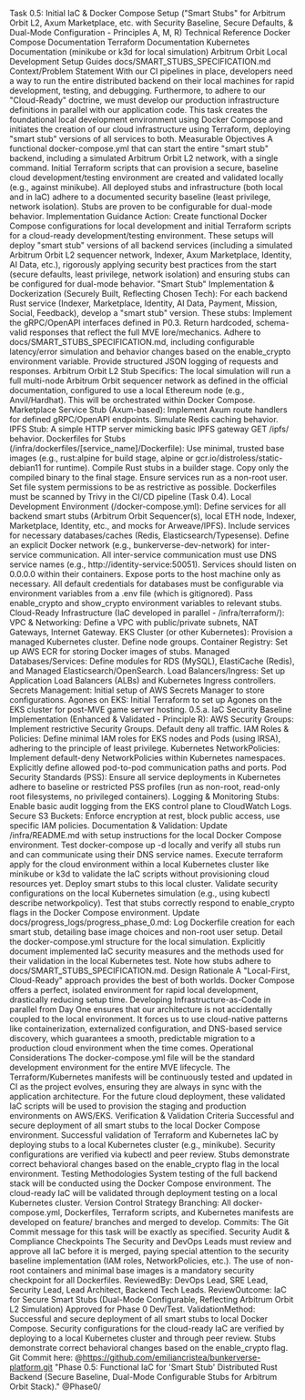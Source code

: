Task 0.5: Initial IaC & Docker Compose Setup
("Smart Stubs" for Arbitrum Orbit L2, Axum Marketplace, etc. with Security Baseline, Secure Defaults, & Dual-Mode Configuration - Principles A, M, R)
Technical Reference
Docker Compose Documentation
Terraform Documentation
Kubernetes Documentation (minikube or k3d for local simulation)
Arbitrum Orbit Local Development Setup Guides
docs/SMART_STUBS_SPECIFICATION.md
Context/Problem Statement
With our CI pipelines in place, developers need a way to run the entire distributed backend on their local machines for rapid development, testing, and debugging. Furthermore, to adhere to our "Cloud-Ready" doctrine, we must develop our production infrastructure definitions in parallel with our application code. This task creates the foundational local development environment using Docker Compose and initiates the creation of our cloud infrastructure using Terraform, deploying "smart stub" versions of all services to both.
Measurable Objectives
A functional docker-compose.yml that can start the entire "smart stub" backend, including a simulated Arbitrum Orbit L2 network, with a single command.
Initial Terraform scripts that can provision a secure, baseline cloud development/testing environment are created and validated locally (e.g., against minikube).
All deployed stubs and infrastructure (both local and in IaC) adhere to a documented security baseline (least privilege, network isolation).
Stubs are proven to be configurable for dual-mode behavior.
Implementation Guidance
Action: Create functional Docker Compose configurations for local development and initial Terraform scripts for a cloud-ready development/testing environment. These setups will deploy "smart stub" versions of all backend services (including a simulated Arbitrum Orbit L2 sequencer network, Indexer, Axum Marketplace, Identity, AI Data, etc.), rigorously applying security best practices from the start (secure defaults, least privilege, network isolation) and ensuring stubs can be configured for dual-mode behavior.
"Smart Stub" Implementation & Dockerization (Securely Built, Reflecting Chosen Tech):
For each backend Rust service (Indexer, Marketplace, Identity, AI Data, Payment, Mission, Social, Feedback), develop a "smart stub" version. These stubs:
Implement the gRPC/OpenAPI interfaces defined in P0.3.
Return hardcoded, schema-valid responses that reflect the full MVE lore/mechanics.
Adhere to docs/SMART_STUBS_SPECIFICATION.md, including configurable latency/error simulation and behavior changes based on the enable_crypto environment variable.
Provide structured JSON logging of requests and responses.
Arbitrum Orbit L2 Stub Specifics:
The local simulation will run a full multi-node Arbitrum Orbit sequencer network as defined in the official documentation, configured to use a local Ethereum node (e.g., Anvil/Hardhat). This will be orchestrated within Docker Compose.
Marketplace Service Stub (Axum-based):
Implement Axum route handlers for defined gRPC/OpenAPI endpoints.
Simulate Redis caching behavior.
IPFS Stub: A simple HTTP server mimicking basic IPFS gateway GET /ipfs/<CID> behavior.
Dockerfiles for Stubs (/infra/dockerfiles/[service_name]/Dockerfile):
Use minimal, trusted base images (e.g., rust:alpine for build stage, alpine or gcr.io/distroless/static-debian11 for runtime).
Compile Rust stubs in a builder stage. Copy only the compiled binary to the final stage.
Ensure services run as a non-root user.
Set file system permissions to be as restrictive as possible.
Dockerfiles must be scanned by Trivy in the CI/CD pipeline (Task 0.4).
Local Development Environment (/docker-compose.yml):
Define services for all backend smart stubs (Arbitrum Orbit Sequencer(s), local ETH node, Indexer, Marketplace, Identity, etc., and mocks for Arweave/IPFS).
Include services for necessary databases/caches (Redis, Elasticsearch/Typesense).
Define an explicit Docker network (e.g., bunkerverse-dev-network) for inter-service communication. All inter-service communication must use DNS service names (e.g., http://identity-service:50051).
Services should listen on 0.0.0.0 within their containers. Expose ports to the host machine only as necessary.
All default credentials for databases must be configurable via environment variables from a .env file (which is gitignored).
Pass enable_crypto and show_crypto environment variables to relevant stubs.
Cloud-Ready Infrastructure (IaC developed in parallel - /infra/terraform/):
VPC & Networking: Define a VPC with public/private subnets, NAT Gateways, Internet Gateway.
EKS Cluster (or other Kubernetes): Provision a managed Kubernetes cluster. Define node groups.
Container Registry: Set up AWS ECR for storing Docker images of stubs.
Managed Databases/Services: Define modules for RDS (MySQL), ElastiCache (Redis), and Managed Elasticsearch/OpenSearch.
Load Balancers/Ingress: Set up Application Load Balancers (ALBs) and Kubernetes Ingress controllers.
Secrets Management: Initial setup of AWS Secrets Manager to store configurations.
Agones on EKS: Initial Terraform to set up Agones on the EKS cluster for post-MVE game server hosting.
0.5.a. IaC Security Baseline Implementation (Enhanced & Validated - Principle R):
AWS Security Groups: Implement restrictive Security Groups. Default deny all traffic.
IAM Roles & Policies: Define minimal IAM roles for EKS nodes and Pods (using IRSA), adhering to the principle of least privilege.
Kubernetes NetworkPolicies: Implement default-deny NetworkPolicies within Kubernetes namespaces. Explicitly define allowed pod-to-pod communication paths and ports.
Pod Security Standards (PSS): Ensure all service deployments in Kubernetes adhere to baseline or restricted PSS profiles (run as non-root, read-only root filesystems, no privileged containers).
Logging & Monitoring Stubs: Enable basic audit logging from the EKS control plane to CloudWatch Logs.
Secure S3 Buckets: Enforce encryption at rest, block public access, use specific IAM policies.
Documentation & Validation:
Update /infra/README.md with setup instructions for the local Docker Compose environment.
Test docker-compose up -d locally and verify all stubs run and can communicate using their DNS service names.
Execute terraform apply for the cloud environment within a local Kubernetes cluster like minikube or k3d to validate the IaC scripts without provisioning cloud resources yet. Deploy smart stubs to this local cluster.
Validate security configurations on the local Kubernetes simulation (e.g., using kubectl describe networkpolicy).
Test that stubs correctly respond to enable_crypto flags in the Docker Compose environment.
Update docs/progress_logs/progress_phase_0.md:
Log Dockerfile creation for each smart stub, detailing base image choices and non-root user setup.
Detail the docker-compose.yml structure for the local simulation.
Explicitly document implemented IaC security measures and the methods used for their validation in the local Kubernetes test.
Note how stubs adhere to docs/SMART_STUBS_SPECIFICATION.md.
Design Rationale
A "Local-First, Cloud-Ready" approach provides the best of both worlds. Docker Compose offers a perfect, isolated environment for rapid local development, drastically reducing setup time. Developing Infrastructure-as-Code in parallel from Day One ensures that our architecture is not accidentally coupled to the local environment. It forces us to use cloud-native patterns like containerization, externalized configuration, and DNS-based service discovery, which guarantees a smooth, predictable migration to a production cloud environment when the time comes.
Operational Considerations
The docker-compose.yml file will be the standard development environment for the entire MVE lifecycle. The Terraform/Kubernetes manifests will be continuously tested and updated in CI as the project evolves, ensuring they are always in sync with the application architecture. For the future cloud deployment, these validated IaC scripts will be used to provision the staging and production environments on AWS/EKS.
Verification & Validation Criteria
Successful and secure deployment of all smart stubs to the local Docker Compose environment.
Successful validation of Terraform and Kubernetes IaC by deploying stubs to a local Kubernetes cluster (e.g., minikube).
Security configurations are verified via kubectl and peer review.
Stubs demonstrate correct behavioral changes based on the enable_crypto flag in the local environment.
Testing Methodologies
System testing of the full backend stack will be conducted using the Docker Compose environment. The cloud-ready IaC will be validated through deployment testing on a local Kubernetes cluster.
Version Control Strategy
Branching: All docker-compose.yml, Dockerfiles, Terraform scripts, and Kubernetes manifests are developed on feature/ branches and merged to develop.
Commits: The Git Commit message for this task will be exactly as specified.
Security Audit & Compliance Checkpoints
The Security and DevOps Leads must review and approve all IaC before it is merged, paying special attention to the security baseline implementation (IAM roles, NetworkPolicies, etc.).
The use of non-root containers and minimal base images is a mandatory security checkpoint for all Dockerfiles.
ReviewedBy: DevOps Lead, SRE Lead, Security Lead, Lead Architect, Backend Tech Leads.
ReviewOutcome: IaC for Secure Smart Stubs (Dual-Mode Configurable, Reflecting Arbitrum Orbit L2 Simulation) Approved for Phase 0 Dev/Test.
ValidationMethod: Successful and secure deployment of all smart stubs to local Docker Compose. Security configurations for the cloud-ready IaC are verified by deploying to a local Kubernetes cluster and through peer review. Stubs demonstrate correct behavioral changes based on the enable_crypto flag.
Git Commit here: @https://github.com/emiliancristea/bunkerverse-platform.git "Phase 0.5: Functional IaC for 'Smart Stub' Distributed Rust Backend (Secure Baseline, Dual-Mode Configurable Stubs for Arbitrum Orbit Stack)." @Phase0/